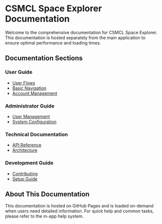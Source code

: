 # CSMCL Space Explorer Documentation

Welcome to the comprehensive documentation for CSMCL Space Explorer. This documentation is hosted separately from the main application to ensure optimal performance and loading times.

## Documentation Sections

### User Guide
- [User Flows](user/flows.md)
- [Basic Navigation](user/navigation.md)
- [Account Management](user/account.md)

### Administrator Guide
- [User Management](admin/user-management.md)
- [System Configuration](admin/configuration.md)

### Technical Documentation
- [API Reference](technical/api.md)
- [Architecture](technical/architecture.md)

### Development Guide
- [Contributing](development/contributing.md)
- [Setup Guide](development/setup.md)

## About This Documentation

This documentation is hosted on GitHub Pages and is loaded on-demand when users need detailed information. For quick help and common tasks, please refer to the in-app help system.

